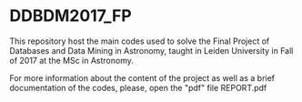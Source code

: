 # DDBDM2017_FP
This repository host the main codes used to solve the Final Project of Databases and Data Mining in Astronomy, taught in Leiden University
in Fall of 2017 at the MSc in Astronomy.

For more information about the content of the project as well as a brief documentation of the codes, please, open the "pdf" file REPORT.pdf
